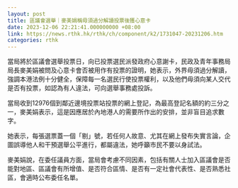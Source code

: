 ```yaml
---
layout: post
title: 區議會選舉｜麥美娟稱毋須過分解讀投票後獲心意卡
date: 2023-12-06 22:21:41.000000000 +08:00
link: https://news.rthk.hk/rthk/ch/component/k2/1731047-20231206.htm
categories: rthk
---
```


當局將於區議會選舉投票日，向已投票選民派發政府心意謝卡，民政及青年事務局局長麥美娟被問及心意卡會否被用作有投票的證明，她表示，外界毋須過分解讀，強調本港法例十分健全，保障每一名選民行使投票權利，以及他們毋須向某人交代是否有投票，如認為有人違法，可向選舉事務處投訴。

當局收到12976個到鄰近邊境投票站投票的網上登記，為最高登記名額的約三分之一，麥美娟表示，這是因應居於內地港人的需要所作出的安排，並非盲目追求數字。

她表示，每張選票蓋一個「剔」號，若任何人故意、尤其在網上發布失實言論，企圖誤導他人和干預選舉公平進行，都屬違法，她呼籲市民不要以身試法。

麥美娟說，在委任議員方面，當局會考慮不同因素，包括有關人士加入區議會是否能對地區、區議會有所增值、是否符合區情、是否有一定社會代表性、是否熟悉社區，會適時公布委任名單。

